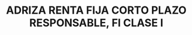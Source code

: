 ---
layout: fund
title: ADRIZA RENTA FIJA CORTO PLAZO RESPONSABLE, FI CLASE I
isin: ES0119376012
---
